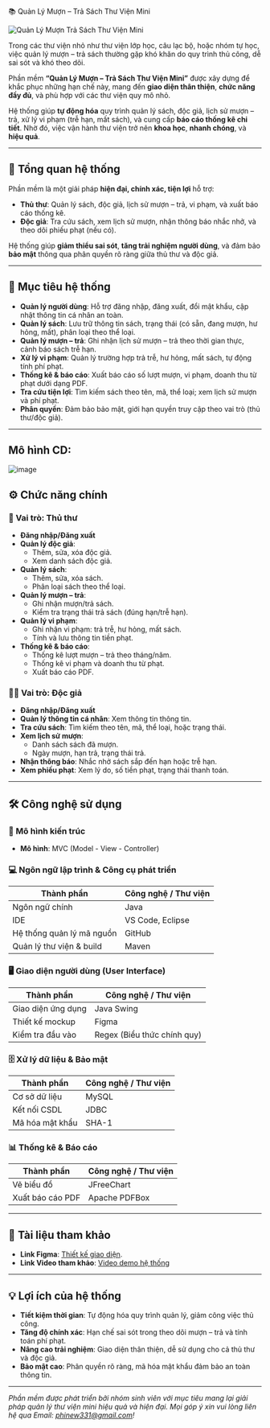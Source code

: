 📚 Quản Lý Mượn – Trả Sách Thư Viện Mini

![Quản Lý Mượn Trả Sách Thư Viện Mini](https://i.pinimg.com/736x/cb/64/7e/cb647e178bbccfb7498002aa2d070f18.jpg)

Trong các thư viện nhỏ như thư viện lớp học, câu lạc bộ, hoặc nhóm tự học, việc quản lý mượn – trả sách thường gặp khó khăn do quy trình thủ công, dễ sai sót và khó theo dõi.  

Phần mềm **“Quản Lý Mượn – Trả Sách Thư Viện Mini”** được xây dựng để khắc phục những hạn chế này, mang đến **giao diện thân thiện**, **chức năng đầy đủ**, và phù hợp với các thư viện quy mô nhỏ.  

Hệ thống giúp **tự động hóa** quy trình quản lý sách, độc giả, lịch sử mượn – trả, xử lý vi phạm (trễ hạn, mất sách), và cung cấp **báo cáo thống kê chi tiết**. Nhờ đó, việc vận hành thư viện trở nên **khoa học**, **nhanh chóng**, và **hiệu quả**.

---

## 🌟 Tổng quan hệ thống

Phần mềm là một giải pháp **hiện đại, chính xác, tiện lợi** hỗ trợ:  
- **Thủ thư**: Quản lý sách, độc giả, lịch sử mượn – trả, vi phạm, và xuất báo cáo thống kê.  
- **Độc giả**: Tra cứu sách, xem lịch sử mượn, nhận thông báo nhắc nhở, và theo dõi phiếu phạt (nếu có).  

Hệ thống giúp **giảm thiểu sai sót**, **tăng trải nghiệm người dùng**, và đảm bảo **bảo mật** thông qua phân quyền rõ ràng giữa thủ thư và độc giả.

---

## 🎯 Mục tiêu hệ thống

- **Quản lý người dùng**: Hỗ trợ đăng nhập, đăng xuất, đổi mật khẩu, cập nhật thông tin cá nhân an toàn.  
- **Quản lý sách**: Lưu trữ thông tin sách, trạng thái (có sẵn, đang mượn, hư hỏng, mất), phân loại theo thể loại.  
- **Quản lý mượn – trả**: Ghi nhận lịch sử mượn – trả theo thời gian thực, cảnh báo sách trễ hạn.  
- **Xử lý vi phạm**: Quản lý trường hợp trả trễ, hư hỏng, mất sách, tự động tính phí phạt.  
- **Thống kê & báo cáo**: Xuất báo cáo số lượt mượn, vi phạm, doanh thu từ phạt dưới dạng PDF.  
- **Tra cứu tiện lợi**: Tìm kiếm sách theo tên, mã, thể loại; xem lịch sử mượn và phí phạt.  
- **Phân quyền**: Đảm bảo bảo mật, giới hạn quyền truy cập theo vai trò (thủ thư/độc giả).

---
Mô hình CD:
---
![image](https://github.com/user-attachments/assets/0b461b95-a234-45cf-ae29-08e71b900035)

## ⚙️ Chức năng chính

### 🔐 Vai trò: Thủ thư  
- **Đăng nhập/Đăng xuất**  
- **Quản lý độc giả**:  
  - Thêm, sửa, xóa độc giả.  
  - Xem danh sách độc giả.  
- **Quản lý sách**:  
  - Thêm, sửa, xóa sách.  
  - Phân loại sách theo thể loại.  
- **Quản lý mượn – trả**:  
  - Ghi nhận mượn/trả sách.  
  - Kiểm tra trạng thái trả sách (đúng hạn/trễ hạn).  
- **Quản lý vi phạm**:  
  - Ghi nhận vi phạm: trả trễ, hư hỏng, mất sách.  
  - Tính và lưu thông tin tiền phạt.  
- **Thống kê & báo cáo**:  
  - Thống kê lượt mượn – trả theo tháng/năm.  
  - Thống kê vi phạm và doanh thu từ phạt.  
  - Xuất báo cáo PDF.  

### 🙋‍♂️ Vai trò: Độc giả  
- **Đăng nhập/Đăng xuất**  
- **Quản lý thông tin cá nhân**: Xem thông tin thông tin.  
- **Tra cứu sách**: Tìm kiếm theo tên, mã, thể loại, hoặc trạng thái.  
- **Xem lịch sử mượn**:  
  - Danh sách sách đã mượn.  
  - Ngày mượn, hạn trả, trạng thái trả.  
- **Nhận thông báo**: Nhắc nhở sách sắp đến hạn hoặc trễ hạn.  
- **Xem phiếu phạt**: Xem lý do, số tiền phạt, trạng thái thanh toán.

---

## 🛠️ Công nghệ sử dụng

### 📐 Mô hình kiến trúc  
- **Mô hình**: MVC (Model - View - Controller)

### 💻 Ngôn ngữ lập trình & Công cụ phát triển  
| Thành phần                  | Công nghệ / Thư viện       |  
|----------------------------|---------------------------|  
| Ngôn ngữ chính             | Java                     |  
| IDE                        | VS Code, Eclipse         |  
| Hệ thống quản lý mã nguồn  | GitHub                   |  
| Quản lý thư viện & build   | Maven                    |  

### 🖥️ Giao diện người dùng (User Interface)  
| Thành phần                  | Công nghệ / Thư viện       |  
|----------------------------|---------------------------|  
| Giao diện ứng dụng         | Java Swing               |  
| Thiết kế mockup            | Figma                    |  
| Kiểm tra đầu vào           | Regex (Biểu thức chính quy) |  

### 🗄️ Xử lý dữ liệu & Bảo mật  
| Thành phần                  | Công nghệ / Thư viện       |  
|----------------------------|---------------------------|  
| Cơ sở dữ liệu              | MySQL                    |  
| Kết nối CSDL               | JDBC                     |  
| Mã hóa mật khẩu            | SHA-1                    |  

### 📊 Thống kê & Báo cáo  
| Thành phần                  | Công nghệ / Thư viện       |  
|----------------------------|---------------------------|  
| Vẽ biểu đồ                 | JFreeChart               |  
| Xuất báo cáo PDF           | Apache PDFBox            |  

---

## 🔗 Tài liệu tham khảo  
- **Link Figma**: [Thiết kế giao diện](https://www.figma.com/design/UXfVHhohXxQCz1riNM35tF/Untitled?node-id=7-240&t=r65F2AQ0zgVOcogr-0).
- **Link Video tham khảo**: [Video demo hệ thống](https://drive.google.com/drive/folders/1Fuiq-FGBMh1aqQg26tKUfAEKtaoWraFm) 

---

## 💡 Lợi ích của hệ thống  
- **Tiết kiệm thời gian**: Tự động hóa quy trình quản lý, giảm công việc thủ công.  
- **Tăng độ chính xác**: Hạn chế sai sót trong theo dõi mượn – trả và tính toán phí phạt.  
- **Nâng cao trải nghiệm**: Giao diện thân thiện, dễ sử dụng cho cả thủ thư và độc giả.  
- **Bảo mật cao**: Phân quyền rõ ràng, mã hóa mật khẩu đảm bảo an toàn thông tin.

---

*Phần mềm được phát triển bởi nhóm sinh viên với mục tiêu mang lại giải pháp quản lý thư viện mini hiệu quả và hiện đại. Mọi góp ý xin vui lòng liên hệ qua Email: phinew331@gmail.com!*
